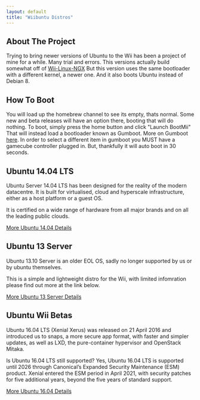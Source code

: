 ```yaml
---
layout: default
title: "Wiibuntu Distros"
---
```



## About The Project
Trying to bring newer versions of Ubuntu to the Wii has been a project of mine for a while. Many trial and errors.
This versions actually build somewhat off of [Wii-Linux-NGX](https://github.com/neagix/wii-linux-ngx)
But this version uses the same bootloader with a different kernel, a newer one. And it also boots Ubuntu instead of Debian 8.


## How To Boot
You will load up the homebrew channel to see its empty, thats normal. Some new and beta releases will have an option there, booting that will do nothing. To boot, simply press the home button and click "Launch BootMii"
That will instead load a bootloader known as Gumboot. More on Gumboot [here](https://neagix.github.io/gumboot/).
In order to select a different item in gumboot you MUST have a gamecube controller plugged in. But, thankfully it will auto boot in 30 seconds.


## Ubuntu 14.04 LTS

Ubuntu Server 14.04 LTS has been designed for the reality of the modern datacentre. It is built for virtualised, cloud and hyperscale infrastructure, either as a host platform or a guest OS. 

It is certified on a wide range of hardware from all major brands and on all the leading public clouds.

[More Ubuntu 14.04 Details](../Ubuntu/ubuntu14.html)


## Ubuntu 13 Server

Ubuntu 13.10 Server is an older EOL OS, sadly no longer supported by us or by ubuntu themselves.

This is a simple and lightweight distro for the Wii, with limited infomration please find out more at the link below.

[More Ubuntu 13 Server Details](../Ubuntu/ubuntu13.html)


## Ubuntu Wii Betas

Ubuntu 16.04 LTS (Xenial Xerus) was released on 21 April 2016 and introduced us to snaps, a more secure app format, with faster and simpler updates, as well as LXD, the pure-container hypervisor and OpenStack Mitaka.

Is Ubuntu 16.04 LTS still supported?
Yes, Ubuntu 16.04 LTS is supported until 2026 through Canonical’s Expanded Security Maintenance (ESM) product. Xenial entered the ESM period in April 2021, with security patches for five additional years, beyond the five years of standard support.

[More Ubuntu 16.04 Details](../Ubuntu/ubuntu16.html)


